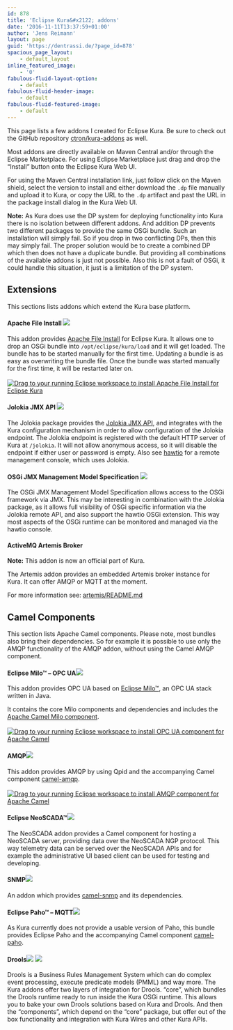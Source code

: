 ```yaml
---
id: 878
title: 'Eclipse Kura&#x2122; addons'
date: '2016-11-11T13:37:59+01:00'
author: 'Jens Reimann'
layout: page
guid: 'https://dentrassi.de/?page_id=878'
spacious_page_layout:
    - default_layout
inline_featured_image:
    - '0'
fabulous-fluid-layout-option:
    - default
fabulous-fluid-header-image:
    - default
fabulous-fluid-featured-image:
    - default
---
```


This page lists a few addons I created for Eclipse Kura. Be sure to check out the GitHub repository [ctron/kura-addons](https://github.com/ctron/kura-addons) as well.

Most addons are directly available on Maven Central and/or through the Eclipse Marketplace. For using Eclipse Marketplace just drag and drop the “Install” button onto the Eclipse Kura Web UI.

For using the Maven Central installation link, just follow click on the Maven shield, select the version to install and either download the `.dp` file manually and upload it to Kura, or copy the URL to the `.dp` artifact and past the URL in the package install dialog in the Kura Web UI.

**Note:**  As Kura does use the DP system for deploying functionality into Kura there is no isolation between different addons. And addition DP prevents two different packages to provide the same OSGi bundle. Such an installation will simply fail. So if you drop in two conflicting DPs, then this may simply fail. The proper solution would be to create a combined DP which then does not have a duplicate bundle. But providing all combinations of the available addons is just not possible. Also this is not a fault of OSGi, it could handle this situation, it just is a limitation of the DP system.

## Extensions

This sections lists addons which extend the Kura base platform.

#### Apache File Install [![](https://img.shields.io/maven-central/v/de.dentrassi.kura.addons/de.dentrassi.kura.addons.utils.fileinstall.svg)](https://search.maven.org/#search|gav|1|g%3A%22de.dentrassi.kura.addons%22%20AND%20a%3A%22de.dentrassi.kura.addons.utils.fileinstall%22) 

This addon provides [Apache File Install](https://felix.apache.org/documentation/subprojects/apache-felix-file-install.html) for Eclipse Kura. It allows one to drop an OSGi bundle into `/opt/eclipse/kura/load` and it will get loaded. The bundle has to be started manually for the first time. Updating a bundle is as easy as overwriting the bundle file. Once the bundle was started manually for the first time, it will be restarted later on.  
[  
![Drag to your running Eclipse workspace to install Apache File Install for Eclipse Kura](https://marketplace.eclipse.org/sites/all/themes/solstice/public/images/marketplace/btn-install.png)  ](http://marketplace.eclipse.org/marketplace-client-intro?mpc_install=3280897 "Drag to your running Eclipse Kura Web UI to install Apache File Install for Eclipse Kura")

#### Jolokia JMX API [![](https://img.shields.io/maven-central/v/de.dentrassi.kura.addons/de.dentrassi.kura.addons.utils.jolokia.svg)](https://search.maven.org/search?q=g:de.dentrassi.kura.addons%20AND%20a:de.dentrassi.kura.addons.utils.jolokia) 

The Jolokia package provides the [Jolokia JMX API](https://jolokia.org/), and integrates with the Kura configuration mechanism in order to allow configuration of the Jolokia endpoint. The Jolokia endpoint is registered with the default HTTP server of Kura at `/jolokia`. It will not allow anonymous access, so it will disable the endpoint if either user or password is empty. Also see [hawtio](http://hawt.io/) for a remote management console, which uses Jolokia.

####  OSGi JMX Management Model Specification [![](https://img.shields.io/maven-central/v/de.dentrassi.kura.addons/de.dentrassi.kura.addons.utils.jmx.svg)](https://search.maven.org/search?q=g:de.dentrassi.kura.addons%20AND%20a:de.dentrassi.kura.addons.utils.jmx) 

The OSGi JMX Management Model Specification allows access to the OSGi framework via JMX. This may be interesting in combination with the Jolokia package, as it allows full visibility of OSGi specific information via the Jolokia remote API, and also support the hawtio OSGi extension. This way most aspects of the OSGi runtime can be monitored and managed via the hawtio console.

#### ActiveMQ Artemis Broker

**Note:** This addon is now an official part of Kura.

The Artemis addon provides an embedded Artemis broker instance for Kura. It can offer AMQP or MQTT at the moment.

For more information see: [artemis/README.md](https://github.com/ctron/kura-addons/blob/master/artemis/README.md)

## Camel Components

This section lists Apache Camel components. Please note, most bundles also bring their dependencies. So for example it is possible to use only the AMQP functionality of the AMQP addon, without using the Camel AMQP component.

#### Eclipse Milo™ – OPC UA[![](https://img.shields.io/maven-central/v/de.dentrassi.kura.addons/de.dentrassi.kura.addons.milo.svg)](https://search.maven.org/#search|gav|1|g%3A%22de.dentrassi.kura.addons%22%20AND%20a%3A%22de.dentrassi.kura.addons.milo%22)

This addon provides OPC UA based on [Eclipse Milo™](https://eclipse.org/milo), an OPC UA stack written in Java.

It contains the core Milo components and dependencies and includes the [Apache Camel Milo component](https://github.com/ctron/de.dentrassi.camel.milo).  
[  
![Drag to your running Eclipse workspace to install OPC UA component for Apache Camel](https://marketplace.eclipse.org/sites/all/themes/solstice/public/images/marketplace/btn-install.png)  ](http://marketplace.eclipse.org/marketplace-client-intro?mpc_install=3276130 "Drag to your running Eclipse Kura Web UI to install OPC UA component for Apache Camel")

#### AMQP[![](https://img.shields.io/maven-central/v/de.dentrassi.kura.addons/de.dentrassi.kura.addons.amqp.svg)](https://search.maven.org/#search|gav|1|g%3A%22de.dentrassi.kura.addons%22%20AND%20a%3A%22de.dentrassi.kura.addons.amqp%22)

This addon provides AMQP by using Qpid and the accompanying Camel component [camel-amqp](https://camel.apache.org/amqp.html).  
[  
![Drag to your running Eclipse workspace to install AMQP component for Apache Camel](https://marketplace.eclipse.org/sites/all/themes/solstice/public/images/marketplace/btn-install.png)  ](http://marketplace.eclipse.org/marketplace-client-intro?mpc_install=3276138 "Drag to your running Eclipse Kura Web UI to install AMQP component for Apache Camel")

#### Eclipse NeoSCADA™[![](https://img.shields.io/maven-central/v/de.dentrassi.kura.addons/de.dentrassi.kura.addons.neoscada.svg)](https://search.maven.org/#search|gav|1|g%3A%22de.dentrassi.kura.addons%22%20AND%20a%3A%22de.dentrassi.kura.addons.neoscada%22)

The NeoSCADA addon provides a Camel component for hosting a NeoSCADA server, providing data over the NeoSCADA NGP protocol. This way telemetry data can be served over the NeoSCADA APIs and for example the administrative UI based client can be used for testing and developing.

#### SNMP[![](https://img.shields.io/maven-central/v/de.dentrassi.kura.addons/de.dentrassi.kura.addons.snmp.svg)](https://search.maven.org/#search|gav|1|g%3A%22de.dentrassi.kura.addons%22%20AND%20a%3A%22de.dentrassi.kura.addons.snmp%22)

An addon which provides [camel-snmp](https://camel.apache.org/snmp.html) and its dependencies.

#### Eclipse Paho™ – MQTT[![](https://img.shields.io/maven-central/v/de.dentrassi.kura.addons/de.dentrassi.kura.addons.paho.svg)](https://search.maven.org/#search|gav|1|g%3A%22de.dentrassi.kura.addons%22%20AND%20a%3A%22de.dentrassi.kura.addons.paho%22)

As Kura currently does not provide a usable version of Paho, this bundle provides Eclipse Paho and the accompanying Camel component [camel-paho](https://camel.apache.org/paho.html).

#### Drools[![](https://img.shields.io/maven-central/v/de.dentrassi.kura.addons/de.dentrassi.kura.addons.drools.core.svg)](https://search.maven.org/#search|gav|1|g%3A%22de.dentrassi.kura.addons%22%20AND%20a%3A%22de.dentrassi.kura.addons.drools.core%22) [![](https://img.shields.io/maven-central/v/de.dentrassi.kura.addons/de.dentrassi.kura.addons.drools.components.svg)](https://search.maven.org/#search|gav|1|g%3A%22de.dentrassi.kura.addons%22%20AND%20a%3A%22de.dentrassi.kura.addons.drools.components%22)

Drools is a Business Rules Management System which can do complex event processing, execute predicate models (PMML) and way more. The Kura addons offer two layers of integration for Drools. “core”, which bundles the Drools runtime ready to run inside the Kura OSGi runtime. This allows you to bake your own Drools solutions based on Kura and Drools. And then the “components”, which depend on the “core” package, but offer out of the box functionality and integration with Kura Wires and other Kura APIs.